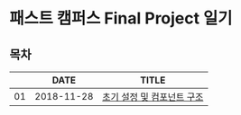 # 패스트 캠퍼스 Final Project 일기

## 목차

|     | DATE       | TITLE                                            |
| --- | ---------- | ------------------------------------------------ |
| 01  | 2018-11-28 | [초기 설정 및 컴포넌트 구조](./diary/2018-11-28) |
